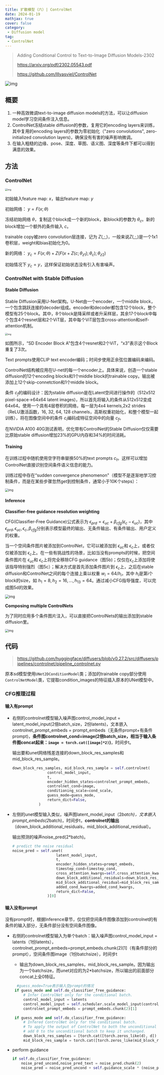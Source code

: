 ```yaml
---
title: 扩散模型（六）| ControlNet
date: 2024-01-19
mathjax: true
cover: false
category:
 - Diffusion model
tag:
 - ControlNet
---
```


> Adding Conditional Control to Text-to-Image Diffusion Models-2302
>
> https://arxiv.org/pdf/2302.05543.pdf
>
> https://github.com/lllyasviel/ControlNet

![img](https://lichtung612.eos-beijing-1.cmecloud.cn/2024/6-diffusion-models/0.jpg)

## 概要

1. 一种高效微调text-to-image diffusion models的方法，可以让diffusion model学习空间条件注入信息。
2. ControlNet冻结stable diffusion的参数，复用它的encoding layers来训练，其中复用的encoding layers的参数为零初始化（"zero convolutions", zero-initialized convolution layers)，确保没有有害的噪声影响微调。
3. 在输入粗糙的边缘、pose、深度、草图、语义图、深度等条件下都可以得到满意的效果。

## 方法

### ControlNet

<img src="https://lichtung612.eos-beijing-1.cmecloud.cn/2024/6-diffusion-models/1.jpg" alt="img" style="zoom:50%;" />

初始输入feature map: $x$，输出feature map: $y$

初始网络： $y = F(x;\theta)$

冻结初始网络 $\theta$，复制这个block成一个新的block，新block的参数为 $\theta_c$。新的block增加一个额外的条件输入 $c$。

trainable copy被zero convolution层连接，记为 $Z(,;,)$，一般来说$Z(,;,)$是一个1x1卷积层，weight和bias初始化为0。

新的网络： $y_c = F(x;\theta)+Z(F(x+Z(c;\theta_{z1});\theta_c);\theta_{z2})$

初始情况下 $y_c = y$，这样保证初始状态没有引入有害噪声。

### ControlNet with Stable Diffusion

#### Stable Diffusion

Stable Diffusion采用U-Net架构。U-Net由一个encoder，一个middle block，一个包含跳跃连接的decoder组成。encoder和decoder都包含12个block，整个模型有25个block。其中，8个block是降采样或者升采样层，其余17个block中每个包含4个resnet层和2个ViT层，其中每个ViT层包含cross-attention和self-attention机制。

<img src="https://lichtung612.eos-beijing-1.cmecloud.cn/2024/6-diffusion-models/2.jpg" alt="img" style="zoom:50%;" />

如图所示，“SD Encoder Block A"包含4个resnet和2个ViT，“x3”表示这个Block重复了3次。

Text prompts使用CLIP text encoder编码；时间步使用正余弦位置编码来编码。

ControlNet结构被应用在U-net的每一个encoder上。具体来说，创造一个stable diffusion的12个encoding blocks和1个middle block的trainable copy。输出被添加上12个skip-connetction和1个middle block。

条件 $c_f$的编码设计：因为stable diffusion是在Latent空间进行操作的（512x512 pixel-space->64x64 latent images)，所以首先将输入的条件从512x512变成64x64。使用一个具有4层卷积的网络，每一层为4x4 kernels,2x2 strides（ReLU激活函数，16, 32, 64, 128 channels，高斯权重初始化，和整个模型一起训练），将在图像空间中的条件 $c_i$编码成特征空间中的向量 $c_f$。

在NVIDIA A100 40G测试表明，优化带有ControlNet的Stable Diffusion仅仅需要比原始stable diffusion增加23%的GPU内存和34%的时间消耗。

#### Training

在训练过程中随机使用空字符串替换50%的text prompts $c_t$。这样可以增加ControlNet直接识别空间条件语义信息的能力。

训练过程中存在“sudden convergence phenomenon"（模型不是逐渐地学习控制条件，而是在某些步骤忽然get到控制条件，通常小于10K个steps）：

<img src="https://lichtung612.eos-beijing-1.cmecloud.cn/2024/6-diffusion-models/3.jpg" alt="img" style="zoom:67%;" />

#### Inference

**Classifier-free guidance resolution weighting**

CFG(Classifier-Free Guidance)公式表示为 $\epsilon_{prd} = \epsilon_{uc}+\beta_{cfg}(\epsilon_c-\epsilon_{uc})$，其中 $\epsilon_{prd},\epsilon_{uc},\epsilon_c,\beta_{cfg}$分别表示模型最终的输出、无条件输出、有条件输出、用户定义的权重。

当一个空间条件图片被添加到ControlNet，它可以被添加到 $\epsilon_{uc}$和 $\epsilon_c$上，或者仅仅被添加到 $\epsilon_c$上。在一些有挑战性的场景，比如当没有prompts的时候，把空间条件图片在 $\epsilon_{uc}$和 $\epsilon_c$上将完全移除CFG guidance（图5b)；仅仅在$\epsilon_c$上添加将使该指导特别强烈（图5c）；解决方式是首先添加条件图片到 $\epsilon_c$上，之后在stable diffusion和ControlNet之间的每个连接上乘以权重 $w_i=64/h_i$，其中 $h_i$是第i个block的size，如 $h_1=8,h_2=16,...,h_{13}=64$。通过减小CFG指导强度，可以完成图5d的效果。

<img src="https://lichtung612.eos-beijing-1.cmecloud.cn/2024/6-diffusion-models/4.jpg" alt="img" style="zoom:80%;" />

**Composing multiple ControlNets**

为了同时应用多个条件图片注入，可以直接把ControlNets的输出添加到stable diffusion里。

<img src="https://lichtung612.eos-beijing-1.cmecloud.cn/2024/6-diffusion-models/5.jpg" alt="img" style="zoom:67%;" />

## 代码

>   https://github.com/huggingface/diffusers/blob/v0.27.2/src/diffusers/pipelines/controlnet/pipeline_controlnet.py

原本sd模型使用`UNet2DConditionModel`类；添加的trainable copy部分使用`ControlNetModel`类，它提取condition_images的特征插入原本的UNet模型中。

### CFG推理过程

#### 输入有prompt

- 右侧的controlnet模型输入噪声图control_model_input = latent_model_input(2倍batch_size，2份latents)，文本嵌入controlnet_prompt_embeds = prompt_embeds（无条件prompt+有条件prompt)，**条件图controlnet_cond=image(2倍batch_size，相当于输入条件图concat起来：`image = torch.cat([image]*2)`)**，时间步t。

  输出要和unet网络残差连接的down_block_res_samples和mid_block_res_sample。

    ```Python
    down_block_res_samples, mid_block_res_sample = self.controlnet(
                    control_model_input,
                    t,
                    encoder_hidden_states=controlnet_prompt_embeds,
                    controlnet_cond=image,
                    conditioning_scale=cond_scale,
                    guess_mode=guess_mode,
                    return_dict=False,
                )
    ```

- 左侧的unet模型输入类似，噪声图latent_model_input（2*batch)，文本嵌入prompt_embeds(2*batch)，时间步t，**controlnet的输出**（down_block_additional_residuals，mid_block_additional_residual）。

  输出预测的噪声noise_pred(2*batch)。

    ```Python
    # predict the noise residual
    noise_pred = self.unet(
                        latent_model_input,
                        t,
                        encoder_hidden_states=prompt_embeds,
                        timestep_cond=timestep_cond,
                        cross_attention_kwargs=self.cross_attention_kwargs,
                        down_block_additional_residuals=down_block_res_samples,
                        mid_block_additional_residual=mid_block_res_sample,
                        added_cond_kwargs=added_cond_kwargs,
                        return_dict=False,
                    )[0]
    ```

#### 输入没有prompt

没有prompt时，根据Inference章节，仅仅把空间条件图像添加到controlnet的有条件的输入部分，无条件部分没有空间条件图像。

- 右侧的controlnet模型输入为单个batch：输入噪声图control_model_input = latents（1份latents），controlnet_prompt_embeds=prompt_embeds.chunk(2)[1]（有条件部分的prompt），空间条件图image（1份batchsize），时间步t
  -  输出为down_block_res_samples，mid_block_res_sample。因为输出为一个batchsize，而unet对应的为2*batchsize，所以输出的前面部分concat上全0特征。

   ```Python
     #guess_mode=True表示输入空prompt的情况
    if guess_mode and self.do_classifier_free_guidance:
        # Infer ControlNet only for the conditional batch.
        control_model_input = latents
        control_model_input = self.scheduler.scale_model_input(control_model_input, t)
        controlnet_prompt_embeds = prompt_embeds.chunk(2)[1]
    
    if guess_mode and self.do_classifier_free_guidance:
        # Infered ControlNet only for the conditional batch.
        # To apply the output of ControlNet to both the unconditional and conditional batches,
        # add 0 to the unconditional batch to keep it unchanged.
        down_block_res_samples = [torch.cat([torch.zeros_like(d), d]) for d in down_block_res_samples]
        mid_block_res_sample = torch.cat([torch.zeros_like(mid_block_res_sample), mid_block_res_sample])
    ```
- perform guidance

    ```Python
    if self.do_classifier_free_guidance:
        noise_pred_uncond,noise_pred_text = noise_pred.chunk(2)
        noise_pred = noise_pred_uncond + self.guidance_scale * (noise_pred_text - noise_pred_uncond)
    ```
